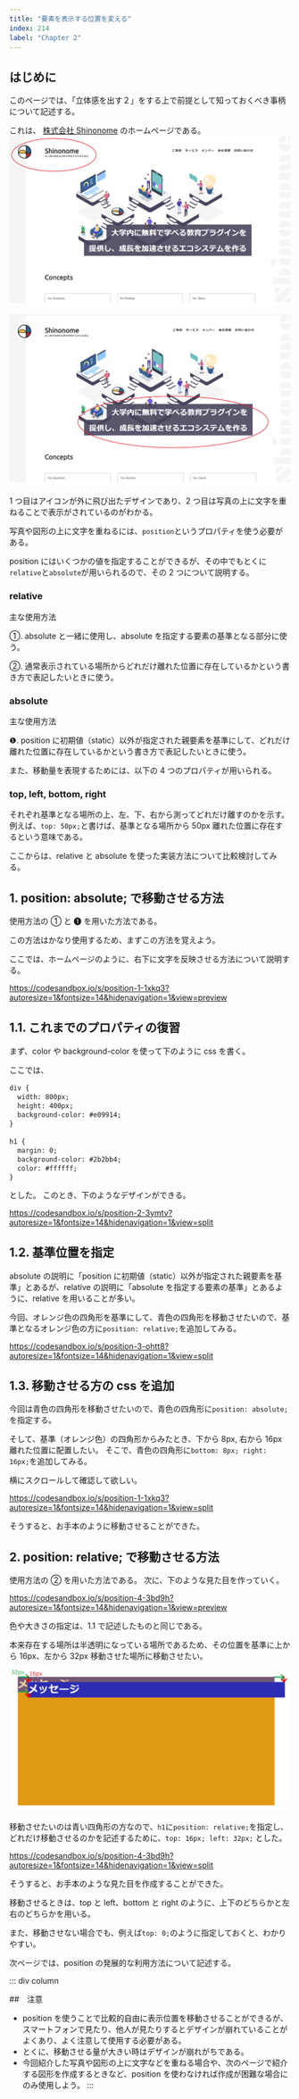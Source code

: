```yaml
---
title: "要素を表示する位置を変える"
index: 214
label: "Chapter 2"
---
```


## はじめに

このページでは、「立体感を出す２」をする上で前提として知っておくべき事柄について記述する。

これは、 [株式会社 Shinonome](https://shinonome.io/) のホームページである。
![](./images/position-1.png)

![](./images/position-2.png)

1 つ目はアイコンが外に飛び出たデザインであり、2 つ目は写真の上に文字を重ねることで表示がされているのがわかる。

写真や図形の上に文字を重ねるには、`position`というプロパティを使う必要がある。

position にはいくつかの値を指定することができるが、その中でもとくに`relative`と`absolute`が用いられるので、その 2 つについて説明する。

### relative

主な使用方法

①. absolute と一緒に使用し、absolute を指定する要素の基準となる部分に使う。

②. 通常表示されている場所からどれだけ離れた位置に存在しているかという書き方で表記したいときに使う。

### absolute

主な使用方法

❶. position に初期値（static）以外が指定された親要素を基準にして、どれだけ離れた位置に存在しているかという書き方で表記したいときに使う。

また、移動量を表現するためには、以下の 4 つのプロパティが用いられる。

### top, left, bottom, right

それぞれ基準となる場所の上、左、下、右から測ってどれだけ離すのかを示す。
例えば、`top: 50px;`と書けば、基準となる場所から 50px 離れた位置に存在するという意味である。

ここからは、relative と absolute を使った実装方法について比較検討してみる。

## 1. position: absolute; で移動させる方法

使用方法の ① と ❶ を用いた方法である。

この方法はかなり使用するため、まずこの方法を覚えよう。

ここでは、ホームページのように、右下に文字を反映させる方法について説明する。

https://codesandbox.io/s/position-1-1xkq3?autoresize=1&fontsize=14&hidenavigation=1&view=preview

## 1.1. これまでのプロパティの復習

まず、color や background-color を使って下のように css を書く。

ここでは、

```
div {
  width: 800px;
  height: 400px;
  background-color: #e09914;
}

h1 {
  margin: 0;
  background-color: #2b2bb4;
  color: #ffffff;
}
```

とした。
このとき、下のようなデザインができる。

https://codesandbox.io/s/position-2-3ymtv?autoresize=1&fontsize=14&hidenavigation=1&view=split

## 1.2. 基準位置を指定

absolute の説明に「position に初期値（static）以外が指定された親要素を基準」とあるが、relative の説明に「absolute を指定する要素の基準」とあるように、relative を用いることが多い。

今回、オレンジ色の四角形を基準にして、青色の四角形を移動させたいので、基準となるオレンジ色の方に`position: relative;`を追加してみる。

https://codesandbox.io/s/position-3-ohtt8?autoresize=1&fontsize=14&hidenavigation=1&view=split

## 1.3. 移動させる方の css を追加

今回は青色の四角形を移動させたいので、青色の四角形に`position: absolute;`を指定する。

そして、基準（オレンジ色）の四角形からみたとき、下から 8px, 右から 16px 離れた位置に配置したい。
そこで、青色の四角形に`bottom: 8px; right: 16px;`を追加してみる。

横にスクロールして確認して欲しい。

https://codesandbox.io/s/position-1-1xkq3?autoresize=1&fontsize=14&hidenavigation=1&view=split

そうすると、お手本のように移動させることができた。

## 2. position: relative; で移動させる方法

使用方法の ② を用いた方法である。
次に、下のような見た目を作っていく。

https://codesandbox.io/s/position-4-3bd9h?autoresize=1&fontsize=14&hidenavigation=1&view=preview

色や大きさの指定は、1.1 で記述したものと同じである。

本来存在する場所は半透明になっている場所であるため、その位置を基準に上から 16px、左から 32px 移動させた場所に移動させたい。

![](./images/position-3.png)

移動させたいのは青い四角形の方なので、`h1`に`position: relative;`を指定し、どれだけ移動させるのかを記述するために、`top: 16px; left: 32px;` とした。

https://codesandbox.io/s/position-4-3bd9h?autoresize=1&fontsize=14&hidenavigation=1&view=split

そうすると、お手本のような見た目を作成することができた。

移動させるときは、top と left、bottom と right のように、上下のどちらかと左右のどちらかを用いる。

また、移動させない場合でも、例えば`top: 0;`のように指定しておくと、わかりやすい。

次ページでは、position の発展的な利用方法について記述する。

::: div column

##　注意

- position を使うことで比較的自由に表示位置を移動させることができるが、スマートフォンで見たり、他人が見たりするとデザインが崩れていることがよくあり、よく注意して使用する必要がある。
- とくに、移動させる量が大きい時はデザインが崩れがちである。
- 今回紹介した写真や図形の上に文字などを重ねる場合や、次のページで紹介する図形を作成するときなど、position を使わなければ作成が困難な場合にのみ使用しよう。
  :::
